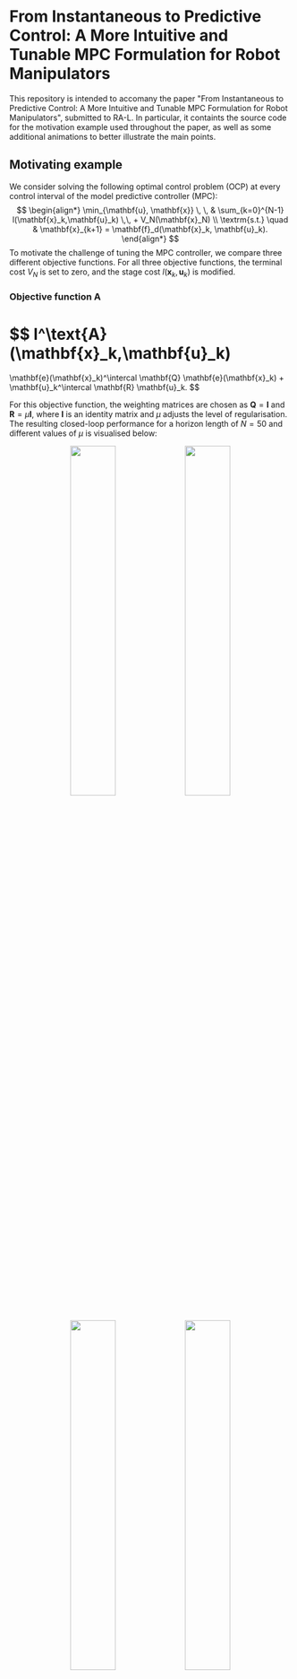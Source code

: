 # From Instantaneous to Predictive Control: A More Intuitive and Tunable MPC Formulation for Robot Manipulators
This repository is intended to accomany the paper "From Instantaneous to Predictive Control: A More Intuitive and Tunable MPC Formulation for Robot Manipulators", submitted to RA-L. In particular, it containts the source code for the motivation example used throughout the paper, as well as some additional animations to better illustrate the main points.

## Motivating example

We consider solving the following optimal control problem (OCP) at every control interval of the model predictive controller (MPC):
$$
        \begin{align*} 
                \min_{\mathbf{u}, \mathbf{x}} \, \, & 
                \sum_{k=0}^{N-1} l(\mathbf{x}_k,\mathbf{u}_k) \,\, + V_N(\mathbf{x}_N)
                \\
                \textrm{s.t.} \quad
                & \mathbf{x}_{k+1} = \mathbf{f}_d(\mathbf{x}_k, \mathbf{u}_k).
        \end{align*}
$$
To motivate the challenge of tuning the MPC controller, we compare three different objective functions. For all three objective functions, the terminal cost $V_N$ is set to zero, and the stage cost $l(\mathbf{x}_k,\mathbf{u}_k)$ is modified.

### Objective function A

$$
l^\text{A} (\mathbf{x}_k,\mathbf{u}_k)
=
\mathbf{e}(\mathbf{x}_k)^\intercal \mathbf{Q} \mathbf{e}(\mathbf{x}_k) + \mathbf{u}_k^\intercal \mathbf{R} \mathbf{u}_k.
$$

For this objective function, the weighting matrices are chosen as $\mathbf{Q} = \mathbf{I}$ and $\mathbf{R} = \mu \mathbf{I}$, where $\mathbf{I}$ is an identity matrix and $\mu$ adjusts the level of regularisation. The resulting closed-loop performance for a horizon length of $N = 50$ and different values of $\mu$ is visualised below:

<div align="center">
    <img src="readme_figures/objective_a_mu_-2_perfect.gif" width="40%">
    <img src="readme_figures/objective_a_mu_-3_perfect.gif" width="40%">
    <img src="readme_figures/objective_a_mu_-4_perfect.gif" width="40%">
    <img src="readme_figures/objective_a_mu_-5_perfect.gif" width="40%">
</div>

Clearly, for smaller values of $\mu$, the performance improves. This can be seen quantitatively in the following graph:

<div align="center">
    <img src="readme_figures/objective_a_perfect.svg" style="max-width: 40%;">
</div>

However, this simulation used the same model as the MPC controller, without any mismatch.
A more realistic scenario can be achieved by modifying the simulation to include a first-order model for the actuator dynamics.
The results of repeating the previous experiment, but now with the actuator dynamics included, can be seen below.
Introducing the actuator dynamics causes the very fast response ($\mu = 10^{-5}$) to become unstable, whereas the slower responses are less affected by the mismatch.

<div align="center">
    <img src="readme_figures/objective_a_mu_-2_with_dynamics.gif" width="40%">
    <img src="readme_figures/objective_a_mu_-3_with_dynamics.gif" width="40%">
    <img src="readme_figures/objective_a_mu_-4_with_dynamics.gif" width="40%">
    <img src="readme_figures/objective_a_mu_-5_with_dynamics.gif" width="40%">
</div>

The quantitative results for this experiement can be found below, showing the unstable response for $\mu = 10^{-5}$:

<div align="center">
    <img src="readme_figures/objective_a_with_dynamics.svg" style="max-width: 40%;">
</div>

### Objective function B

$$
l^\text{B} (\mathbf{x}_k,\mathbf{u}_k)
=
\begin{bmatrix} 
    {\mathbf{e}}(\mathbf{x}_k) \\ \dot{\mathbf{e}}(\mathbf{x}_k)
\end{bmatrix}^\intercal
\mathbf{Q}^\text{B}
\begin{bmatrix} 
    {\mathbf{e}}(\mathbf{x}_k) \\ \dot{\mathbf{e}}(\mathbf{x}_k)
\end{bmatrix}
+ \mathbf{u}_k^\intercal \mathbf{R} \mathbf{u}_k.
$$

Objective function B introduces a penalty on the time-derivative of the task error, $\dot{\mathbf{e}}$. The weighting matrices for this objective function are chosen as $\mathbf{Q}^\text{B} = \text{diag}(\mathbf{I}, \lambda \mathbf{I})$ and $\mathbf{R} = \mu \mathbf{I}$, where $\lambda$ adjusts the regularisation of the error velocity. 
The controller was hand tuned for values of $\mu = 10^{-4}$, $\lambda = 10^{-1}$, and $N=30$ to achieve a stable response with small tracking error. Following this, experiments were performed to evaluate the impact of different horizon lengths.

<div align="center">
    <img src="readme_figures/objective_b_N_2_with_dynamics.gif" width="40%">
    <img src="readme_figures/objective_b_N_10_with_dynamics.gif" width="40%">
    <img src="readme_figures/objective_b_N_30_with_dynamics.gif" width="40%">
    <img src="readme_figures/objective_b_N_100_with_dynamics.gif" width="40%">
</div>

Clearly, the performance significantly depends on the horizon length. More specifically, the performance improves as the horizon length increases, with poor performance for a short horizon length.

<div align="center">
    <img src="readme_figures/objective_b_with_dynamics.svg" style="max-width: 40%;">
</div>


### Objective function C - Proposed approach
The purpose of this objective function is to achieve a closed-loop performance that is less dependant on the horizon length. In particular, it is desireable that the performance should be good even for a short horizon length. This can be achieved by penalising the deviation of the error from a first-order response, as opposed to penalising the error directly.

$$
\boldsymbol{\varepsilon}(\mathbf{x},\mathbf{u}) = \dot{\mathbf{e}}(\mathbf{x}, \mathbf{u}) + \alpha \mathbf{e}(\mathbf{x}) 
$$
$$
l^\text{c}(\mathbf{x}_k,\mathbf{u}_k) = {\boldsymbol{\varepsilon}}(\mathbf{x}_k, \mathbf{u}_k)^\intercal \mathbf{W}_s {\boldsymbol{\varepsilon}}(\mathbf{x}_k, \mathbf{u}_k) + \mu \mathbf{u}_k^\intercal \mathbf{W}_r \mathbf{u}_k.
$$

In fact, this is the same as using objective function B, but with the following weighting matrices:
$$
    \mathbf{Q}^\textrm{B} = 
    \begin{bmatrix}
    \alpha^2 \mathbf{W}_s & \alpha \mathbf{W}_s \\
    \alpha \mathbf{W}_s^\intercal & \mathbf{W}_s
    \end{bmatrix}, \quad
    \mathbf{R} = \mu \mathbf{W}_r.
$$
Therefore, this approach can simply be viewed as a way of choosing $\mathbf{Q}^\text{b}$ and $\mathbf{R}$ with a specific structure. As can be seen in the experiments below, this objective function appears to be invariant with respect to the horizon length, and also gives good performance even with a very short horizon.

<div align="center">
    <img src="readme_figures/objective_c_N_2_with_dynamics.gif" width="40%">
    <img src="readme_figures/objective_c_N_10_with_dynamics.gif" width="40%">
    <img src="readme_figures/objective_c_N_30_with_dynamics.gif" width="40%">
    <img src="readme_figures/objective_c_N_100_with_dynamics.gif" width="40%">
</div>

<div align="center">
    <img src="readme_figures/objective_c_with_dynamics_no_constraints.svg" style="max-width: 40%;">
</div>

### Objective function C - With constraints
Previously it was shown that using objective function C, the same closed-loop performance can be achieved for a wide range of horizon lengths. This begs the question, why have a long horizon length, if it gives the same performance as for a short horizon length? The answer to this question can be found by modifing the problem formulation to include constraints on the joint positions, velocities and accelerations. When these constraints are present, it can be seen that the closed-loop performance improves as the horizon length increases. The reason for this is that the longer prediction horizon allows the MPC controller to better anticipate and avoid constraint violations. The results of the experiments with the added constraints are visualised below.


<div align="center">
    <img src="readme_figures/objective_c_N_2_with_dynamics_with_constraints.gif" width="40%">
    <img src="readme_figures/objective_c_N_10_with_dynamics_with_constraints.gif" width="40%">
    <img src="readme_figures/objective_c_N_30_with_dynamics_with_constraints.gif" width="40%">
    <img src="readme_figures/objective_c_N_100_with_dynamics_with_constraints.gif" width="40%">
</div>

<div align="center">
    <img src="readme_figures/objective_c_with_dynamics_with_constraints.svg" style="max-width: 40%;">
</div>

## Installation


### Option 1 : Devcontainer and Docker

- Make use of the provided devcontainer and docker file. To do this, it is nescessary to install vscode, docker and the vscode devcontainer extension. Instructions on getting started with devcontainers are available [here](https://code.visualstudio.com/docs/devcontainers/tutorial).
- Once vscode and docker is successfully installed, open vscode in the root directory of this project.
  ```
  code .
  ```
- Visual studio will ask you to open the workspace in a container.  Say YES.  If you don't get the message, you can press "F1" (or ctrl-shift P) and look for "Reopen in Container".  Make sure that you opened the workspace in the directory of the tuning_mpc repository.
- The first time the Docker image will be created.  This will take some time (download of a base image and compiling the dependencies).  The next time that you start, the container will start in a few seconds.  


### Option 2 : Source install

- The MPC controller requires Casadi and Fatrop (with the spectool specification) installed from source. Instructions are available [here](https://github.com/meco-group/fatrop/blob/main/compilation_instructions.md) and involves (1) Creating a virtual environment; (2) Install Casadi from source; (3) Install Fatrop with Spectool.
- Once casadi and fatrop is installed, install the additional requirements
  ```
  pip install -r requirements.txt && pip install -e .
  ```
    
## Running the code

Running the following command reproduces all the graphs presented in the paper
```
python paper_experiments.py
```
The resulting figures are stored in the "figures" directory, and the animations in the "animation" directory.

## Contents

### Controllers

### Environments